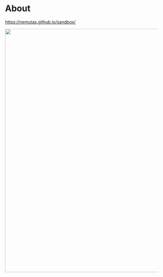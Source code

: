 # About

https://nemutas.github.io/sandbox/

<img src='https://user-images.githubusercontent.com/46724121/232324874-4d211f3c-7ccf-4820-bdae-18707a7f6814.png' width='800' />
